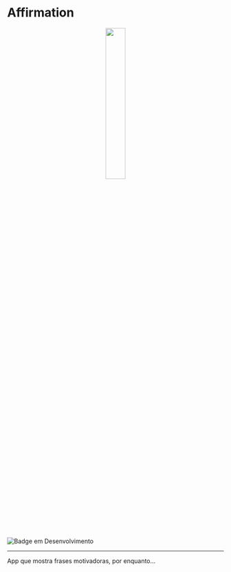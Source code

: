 # Affirmation
<div align="center">
  <img hight="30%" width="30%" src="https://github.com/Alitor004/Affirmation/assets/124943818/2782207c-ad20-42d9-9922-0fdc9423cfe3">
</div>

![Badge em Desenvolvimento](http://img.shields.io/static/v1?label=STATUS&message=EM%20DESENVOLVIMENTO&color=GREEN&style=for-the-badge)

<hr>

<p> App que mostra frases motivadoras, por enquanto...</p>
